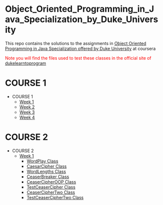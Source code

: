 # Object_Oriented_Programming_in_Java_Specialization_by_Duke_University
This repo contains the solutions to the assignments in [Object Oriented Programming in Java Specialization offered by Duke University](https://www.coursera.org/specializations/object-oriented-programming) at coursera<br>

<font color="red"> Note you will find the files used to test these classes in the official site of [dukelearntoprogram](https://www.dukelearntoprogram.com//course2/files.php) </font>
# COURSE 1
* COURSE 1
    * [Week 1](./COURSE%201/Week%201)
    * [Week 2](./COURSE%201/Week%202)
    * [Week 3](./COURSE%201/Week%203)
    * [Week 4](./COURSE%201/Week%204)
# COURSE 2


* COURSE 2
    * [Week 1](./COURSE%202/Week%201)
        * [WordPlay Class](./COURSE%202/Week%201/WordPlay.java)
        * [CaesarCipher Class](./COURSE%202/Week%201/CaesarCipher.java)
        * [WordLengths Class](./COURSE%202/Week%201/WordLengths.java)
        * [CeaserBreaker Class](./COURSE%202/Week%201/CaesarBreaker.java)
        * [CeaserCipherOOP Class](./COURSE%202/Week%201/CaesarCipherOOP.java)
        * [TestCeaserCipher Class](./COURSE%202/Week%201/TestCaesarCipher.java)
        * [CeaserCipherTwo Class](./COURSE%202/Week%201/CaesarCipherTwo.java)
        * [TestCeaserCipherTwo Class](./COURSE%202/Week%201/TestCaesarCipherTwo.java)
